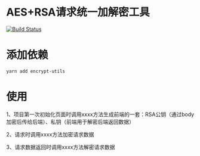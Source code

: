 # AES+RSA请求统一加解密工具
[![Build Status](https://app.travis-ci.com/wqs576222103/encrypt-utils.svg?token=T85MtSayTDJVsGq9odzs&branch=main)](https://app.travis-ci.com/wqs576222103/encrypt-utils)


# 添加依赖
```
yarn add encrypt-utils
```
# 使用

1、项目第一次初始化页面时调用xxxx方法生成前端的一套：RSA公钥（通过body加密后传给后端）、私钥（前端用于解密后端返回数据）

2、请求时调用xxxx方法加密请求数据

3、请求数据返回时调用xxxx方法解密请求数据




